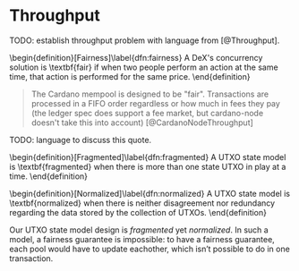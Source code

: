 # Throughput

TODO: establish throughput problem with language from [@Throughput].

\begin{definition}[Fairness]\label{dfn:fairness}
A DeX's concurrency solution is \textbf{fair} if when two people perform an action at the same time, that action is performed for the same price. 
\end{definition}

> The Cardano mempool is designed to be "fair". Transactions are processed in a FIFO order regardless or how much in fees they pay (the ledger spec does support a fee market, but cardano-node doesn't take this into account) [@CardanoNodeThroughput]

TODO: language to discuss this quote.

\begin{definition}[Fragmented]\label{dfn:fragmented}
A UTXO state model is \textbf{fragmented} when there is more than one state UTXO in play at a time. 
\end{definition}

\begin{definition}[Normalized]\label{dfn:normalized}
A UTXO state model is \textbf{normalized} when there is neither disagreement nor redundancy regarding the data stored by the collection of UTXOs.
\end{definition}

Our UTXO state model design is _fragmented_ yet _normalized_. In such a model, a fairness guarantee is impossible: to have a fairness guarantee, each pool would have to update eachother, which isn’t possible to do in one transaction. 
